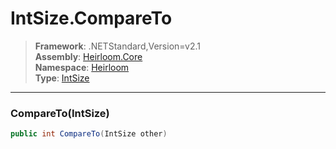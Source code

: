 # IntSize.CompareTo

> **Framework**: .NETStandard,Version=v2.1  
> **Assembly**: [Heirloom.Core][0]  
> **Namespace**: [Heirloom][0]  
> **Type**: [IntSize][1]

--------------------------------------------------------------------------------

### CompareTo(IntSize)

```cs
public int CompareTo(IntSize other)
```

[0]: ../Heirloom.Core.md
[1]: Heirloom.IntSize.md
